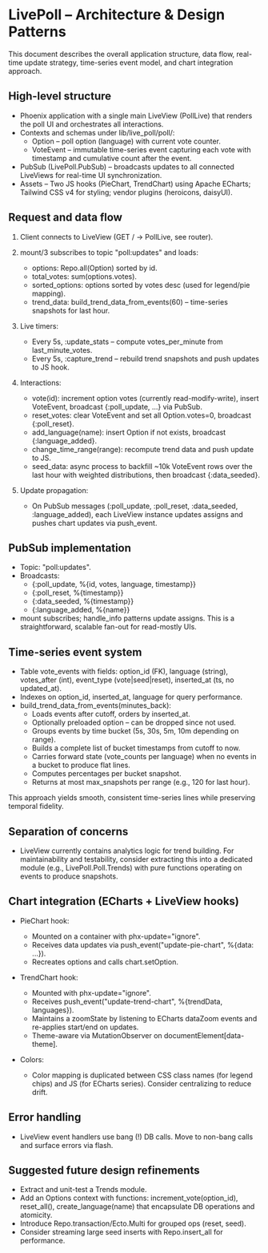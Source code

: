 # LivePoll – Architecture & Design Patterns

This document describes the overall application structure, data flow, real-time update strategy, time-series event model, and chart integration approach.


## High-level structure

- Phoenix application with a single main LiveView (PollLive) that renders the poll UI and orchestrates all interactions.
- Contexts and schemas under lib/live_poll/poll/:
  - Option – poll option (language) with current vote counter.
  - VoteEvent – immutable time-series event capturing each vote with timestamp and cumulative count after the event.
- PubSub (LivePoll.PubSub) – broadcasts updates to all connected LiveViews for real-time UI synchronization.
- Assets – Two JS hooks (PieChart, TrendChart) using Apache ECharts; Tailwind CSS v4 for styling; vendor plugins (heroicons, daisyUI).


## Request and data flow

1. Client connects to LiveView (GET / → PollLive, see router).
2. mount/3 subscribes to topic "poll:updates" and loads:
   - options: Repo.all(Option) sorted by id.
   - total_votes: sum(options.votes).
   - sorted_options: options sorted by votes desc (used for legend/pie mapping).
   - trend_data: build_trend_data_from_events(60) – time-series snapshots for last hour.
3. Live timers:
   - Every 5s, :update_stats – compute votes_per_minute from last_minute_votes.
   - Every 5s, :capture_trend – rebuild trend snapshots and push updates to JS hook.
4. Interactions:
   - vote(id): increment option votes (currently read-modify-write), insert VoteEvent, broadcast {:poll_update, ...} via PubSub.
   - reset_votes: clear VoteEvent and set all Option.votes=0, broadcast {:poll_reset}.
   - add_language(name): insert Option if not exists, broadcast {:language_added}.
   - change_time_range(range): recompute trend data and push update to JS.
   - seed_data: async process to backfill ~10k VoteEvent rows over the last hour with weighted distributions, then broadcast {:data_seeded}.

5. Update propagation:
   - On PubSub messages (:poll_update, :poll_reset, :data_seeded, :language_added), each LiveView instance updates assigns and pushes chart updates via push_event.


## PubSub implementation

- Topic: "poll:updates".
- Broadcasts:
  - {:poll_update, %{id, votes, language, timestamp}}
  - {:poll_reset, %{timestamp}}
  - {:data_seeded, %{timestamp}}
  - {:language_added, %{name}}
- mount subscribes; handle_info patterns update assigns. This is a straightforward, scalable fan-out for read-mostly UIs.


## Time-series event system

- Table vote_events with fields: option_id (FK), language (string), votes_after (int), event_type (vote|seed|reset), inserted_at (ts, no updated_at).
- Indexes on option_id, inserted_at, language for query performance.
- build_trend_data_from_events(minutes_back):
  - Loads events after cutoff, orders by inserted_at.
  - Optionally preloaded option – can be dropped since not used.
  - Groups events by time bucket (5s, 30s, 5m, 10m depending on range).
  - Builds a complete list of bucket timestamps from cutoff to now.
  - Carries forward state (vote_counts per language) when no events in a bucket to produce flat lines.
  - Computes percentages per bucket snapshot.
  - Returns at most max_snapshots per range (e.g., 120 for last hour).

This approach yields smooth, consistent time-series lines while preserving temporal fidelity.


## Separation of concerns

- LiveView currently contains analytics logic for trend building. For maintainability and testability, consider extracting this into a dedicated module (e.g., LivePoll.Poll.Trends) with pure functions operating on events to produce snapshots.


## Chart integration (ECharts + LiveView hooks)

- PieChart hook:
  - Mounted on a container with phx-update="ignore".
  - Receives data updates via push_event("update-pie-chart", %{data: ...}).
  - Recreates options and calls chart.setOption.

- TrendChart hook:
  - Mounted with phx-update="ignore".
  - Receives push_event("update-trend-chart", %{trendData, languages}).
  - Maintains a zoomState by listening to ECharts dataZoom events and re-applies start/end on updates.
  - Theme-aware via MutationObserver on documentElement[data-theme].

- Colors:
  - Color mapping is duplicated between CSS class names (for legend chips) and JS (for ECharts series). Consider centralizing to reduce drift.


## Error handling

- LiveView event handlers use bang (!) DB calls. Move to non-bang calls and surface errors via flash.


## Suggested future design refinements

- Extract and unit-test a Trends module.
- Add an Options context with functions: increment_vote(option_id), reset_all(), create_language(name) that encapsulate DB operations and atomicity.
- Introduce Repo.transaction/Ecto.Multi for grouped ops (reset, seed).
- Consider streaming large seed inserts with Repo.insert_all for performance.

